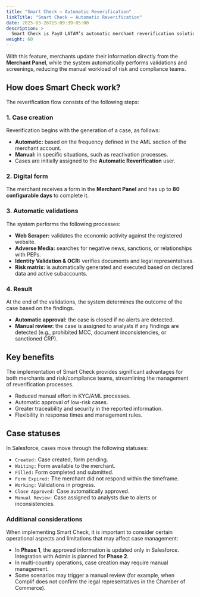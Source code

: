 ```yaml
---
title: "Smart Check – Automatic Reverification"
linkTitle: "Smart Check – Automatic Reverification"
date: 2025-03-26T15:09:39-05:00
description: >
  Smart Check is PayU LATAM’s automatic merchant reverification solution, designed to optimize compliance processes (KYC/AML).
weight: 60
---
```


With this feature, merchants update their information directly from the **Merchant Panel**, while the system automatically performs validations and screenings, reducing the manual workload of risk and compliance teams.

## How does Smart Check work?

The reverification flow consists of the following steps:

### 1. Case creation

Reverification begins with the generation of a case, as follows:

* **Automatic:** based on the frequency defined in the AML section of the merchant account.  
* **Manual:** in specific situations, such as reactivation processes.  
* Cases are initially assigned to the **Automatic Reverification** user.

### 2. Digital form

The merchant receives a form in the **Merchant Panel** and has up to **80 configurable days** to complete it.

### 3. Automatic validations

The system performs the following processes:

* **Web Scraper:** validates the economic activity against the registered website.  
* **Adverse Media:** searches for negative news, sanctions, or relationships with PEPs.  
* **Identity Validation & OCR:** verifies documents and legal representatives.  
* **Risk matrix:** is automatically generated and executed based on declared data and active subaccounts.  

### 4. Result

At the end of the validations, the system determines the outcome of the case based on the findings.

* **Automatic approval:** the case is closed if no alerts are detected.  
* **Manual review:** the case is assigned to analysts if any findings are detected (e.g., prohibited MCC, document inconsistencies, or sanctioned CRP).  

## Key benefits

The implementation of Smart Check provides significant advantages for both merchants and risk/compliance teams, streamlining the management of reverification processes.

* Reduced manual effort in KYC/AML processes.  
* Automatic approval of low-risk cases.  
* Greater traceability and security in the reported information.  
* Flexibility in response times and management rules.  

## Case statuses

In Salesforce, cases move through the following statuses:

* `Created:` Case created, form pending.  
* `Waiting:` Form available to the merchant.  
* `Filled:` Form completed and submitted.  
* `Form Expired:` The merchant did not respond within the timeframe.  
* `Working:` Validations in progress.  
* `Close Approved:` Case automatically approved.  
* `Manual Review:` Case assigned to analysts due to alerts or inconsistencies.  

### Additional considerations

When implementing Smart Check, it is important to consider certain operational aspects and limitations that may affect case management:

* In **Phase 1**, the approved information is updated only in Salesforce. Integration with Admin is planned for **Phase 2**.  
* In multi-country operations, case creation may require manual management.  
* Some scenarios may trigger a manual review (for example, when Complif does not confirm the legal representatives in the Chamber of Commerce).